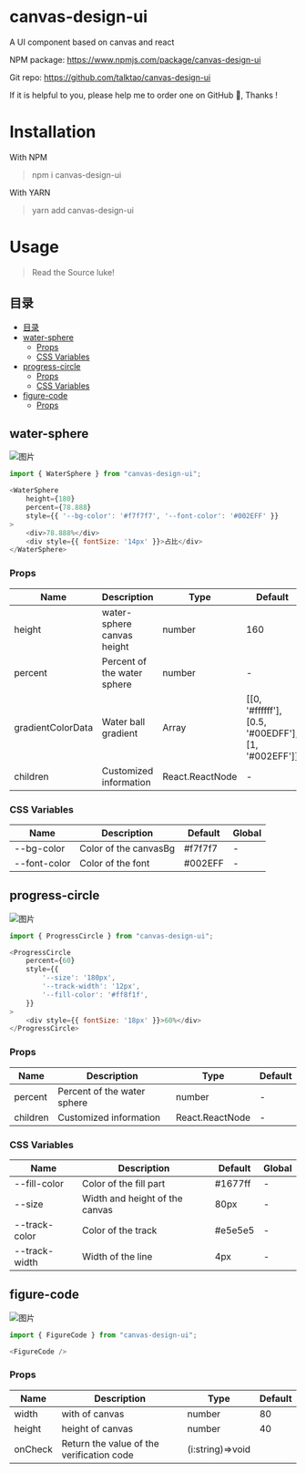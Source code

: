 # canvas-design-ui
A UI component based on canvas and react

NPM package: https://www.npmjs.com/package/canvas-design-ui

Git repo: https://github.com/talktao/canvas-design-ui

If it is helpful to you, please help me to order one on GitHub 🌟, Thanks !

# Installation
With NPM
> npm i canvas-design-ui

With YARN
> yarn add canvas-design-ui

# Usage
> Read the Source luke!

## 目录
  - [目录](#目录)
  - [water-sphere](#water-sphere)
    - [Props](#props)
    - [CSS Variables](#css-variables)
  - [progress-circle](#progress-circle)
    - [Props](#props-1)
    - [CSS Variables](#css-variables-1)
  - [figure-code](#figure-code)
    - [Props](#props-2)

## water-sphere

![图片](https://shenshipin-1253925857.cos.ap-guangzhou.myqcloud.com/2022/08/10/WmbKpteXJ1ZqCB3cPwwKsSX5YgcxRZYISoDZKWh38SHB5pFGi0TYVQbAU4c4FoPw_MdC8FTzJWechatIMG382.jpeg?imageMogr2/format/webp/thumbnail/!100p)

```js
import { WaterSphere } from "canvas-design-ui";

<WaterSphere
    height={180} 
    percent={78.888} 
    style={{ '--bg-color': '#f7f7f7', '--font-color': '#002EFF' }}
>
    <div>78.888%</div>
    <div style={{ fontSize: '14px' }}>占比</div>
</WaterSphere>

```
### Props
| Name              | Description                 | Type            | Default                                            |
| ----------------- | --------------------------- | --------------- | -------------------------------------------------- |
| height            | water-sphere canvas height  | number          | 160                                                |
| percent           | Percent of the water sphere | number          | -                                                  |
| gradientColorData | Water ball gradient         | Array           | [[0, '#ffffff'], [0.5, '#00EDFF'], [1, '#002EFF']] |
| children          | Customized information      | React.ReactNode | -                                                  |

### CSS Variables
| Name         | Description           | Default | Global |
| ------------ | --------------------- | ------- | ------ |
| --bg-color   | Color of the canvasBg | #f7f7f7 | -      |
| --font-color | Color of the font     | #002EFF | -      |

## progress-circle
![图片](https://shenshipin-1253925857.cos.ap-guangzhou.myqcloud.com/2022/08/11/MHRw8SQmA4N9eVZidW6K1KIR8qTng3qcVnkzD5GCsY8rePFV99U9qdwtjP8x7hGm_WGiffS4YWechatIMG385.jpeg?imageMogr2/format/webp/thumbnail/!100p)

```js
import { ProgressCircle } from "canvas-design-ui";

<ProgressCircle
    percent={60}
    style={{
        '--size': '180px',
        '--track-width': '12px',
        '--fill-color': '#ff8f1f',
    }}
>
    <div style={{ fontSize: '18px' }}>60%</div>
</ProgressCircle>
```

### Props
| Name     | Description                 | Type            | Default |
| -------- | --------------------------- | --------------- | ------- |
| percent  | Percent of the water sphere | number          | -       |
| children | Customized information      | React.ReactNode | -       |

### CSS Variables
| Name          | Description                    | Default | Global |
| ------------- | ------------------------------ | ------- | ------ |
| --fill-color  | Color of the fill part         | #1677ff | -      |
| --size        | Width and height of the canvas | 80px    | -      |
| --track-color | Color of the track             | #e5e5e5 | -      |
| --track-width | Width of the line              | 4px     | -      |

## figure-code
![图片](https://shenshipin-1253925857.cos.ap-guangzhou.myqcloud.com/2022/09/26/oMj4LCmtLzT9OAg9FnXWX2ZQtrYDZ3SzcVnKuIql4w3ppgG9HqDIzPaZYpmdgUhr_6bhzM7caWechatIMG585.jpeg?imageMogr2/format/webp/thumbnail/!100p)

```js
import { FigureCode } from "canvas-design-ui";

<FigureCode />
```

### Props
| Name    | Description                               | Type             | Default |
| ------- | ----------------------------------------- | ---------------- | ------- |
| width   | with of canvas                            | number           | 80      |
| height  | height of canvas                          | number           | 40      |
| onCheck | Return the value of the verification code | (i:string)=>void |         |